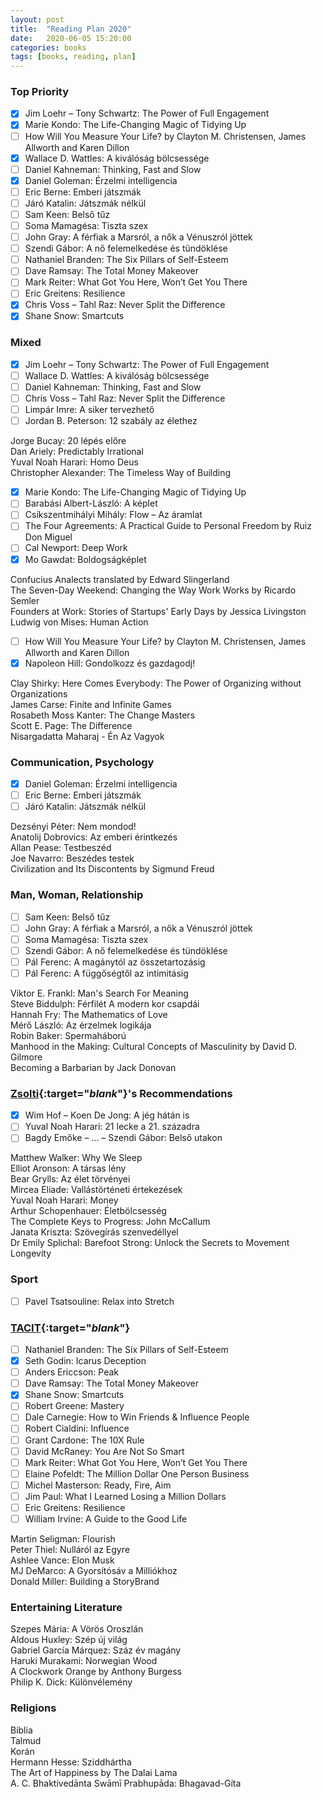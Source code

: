```yaml
---
layout: post
title:  "Reading Plan 2020"
date:   2020-06-05 15:20:00
categories: books
tags: [books, reading, plan]
---
```


### Top Priority

- [x] Jim Loehr – Tony Schwartz: The Power of Full Engagement
- [x] Marie Kondo: The Life-Changing Magic of Tidying Up
- [ ] How Will You Measure Your Life? by Clayton M. Christensen, James Allworth and Karen Dillon
- [x] Wallace D. Wattles: A kiválóság bölcsessége
- [ ] Daniel Kahneman: Thinking, Fast and Slow
- [x] Daniel Goleman: Érzelmi intelligencia
- [ ] Eric Berne: Emberi játszmák
- [ ] Járó Katalin: Játszmák nélkül
- [ ] Sam Keen: Belső tűz
- [ ] Soma Mamagésa: Tiszta szex
- [ ] John Gray: A férfiak a Marsról, a nők a Vénuszról jöttek
- [ ] Szendi Gábor: A nő felemelkedése és tündöklése
- [ ] Nathaniel Branden: The Six Pillars of Self-Esteem
- [ ] Dave Ramsay: The Total Money Makeover
- [ ] Mark Reiter: What Got You Here, Won’t Get You There
- [ ] Eric Greitens: Resilience
- [x] Chris Voss – Tahl Raz: Never Split the Difference
- [x] Shane Snow: Smartcuts

### Mixed

- [x] Jim Loehr – Tony Schwartz: The Power of Full Engagement
- [ ] Wallace D. Wattles: A kiválóság bölcsessége
- [ ] Daniel Kahneman: Thinking, Fast and Slow
- [ ] Chris Voss – Tahl Raz: Never Split the Difference
- [ ] Limpár Imre: A siker tervezhető
- [ ] Jordan B. Peterson: 12 szabály az élethez

Jorge Bucay: 20 lépés előre  
Dan Ariely: Predictably Irrational  
Yuval Noah Harari: Homo ​Deus  
Christopher Alexander: The Timeless Way of Building  

- [x] Marie Kondo: The Life-Changing Magic of Tidying Up
- [ ] Barabási Albert-László: A képlet
- [ ] Csíkszentmihályi Mihály: Flow – Az áramlat
- [ ] The Four Agreements: A Practical Guide to Personal Freedom by Ruiz Don Miguel
- [ ] Cal Newport: Deep Work
- [x] Mo Gawdat: Boldogságképlet

Confucius Analects translated by Edward Slingerland  
The Seven-Day Weekend: Changing the Way Work Works by Ricardo Semler  
Founders at Work: Stories of Startups' Early Days by Jessica Livingston  
Ludwig von Mises: Human Action  

- [ ] How Will You Measure Your Life? by Clayton M. Christensen, James Allworth and Karen Dillon
- [x] Napoleon Hill: Gondolkozz és gazdagodj!

Clay Shirky: Here Comes Everybody: The Power of Organizing without Organizations  
James Carse: Finite and Infinite Games  
Rosabeth Moss Kanter: The Change Masters  
Scott E. Page: The Difference  
Nisargadatta Maharaj - Én Az Vagyok  

### Communication, Psychology

- [x] Daniel Goleman: Érzelmi intelligencia
- [ ] Eric Berne: Emberi játszmák
- [ ] Járó Katalin: Játszmák nélkül

Dezsényi Péter: Nem mondod!  
Anatolij Dobrovics: Az emberi érintkezés  
Allan Pease: Testbeszéd  
Joe Navarro: Beszédes testek  
Civilization and Its Discontents by Sigmund Freud  

### Man, Woman, Relationship

- [ ] Sam Keen: Belső tűz
- [ ] John Gray: A férfiak a Marsról, a nők a Vénuszról jöttek
- [ ] Soma Mamagésa: Tiszta szex
- [ ] Szendi Gábor: A nő felemelkedése és tündöklése
- [ ] Pál Ferenc: A magánytól az összetartozásig
- [ ] Pál Ferenc: A függőségtől az intimitásig

Viktor E. Frankl: Man's ​Search For Meaning  
Steve Biddulph: Férfilét A modern kor csapdái  
Hannah Fry: The Mathematics of Love  
Mérő László: Az érzelmek logikája  
Robin Baker: Spermaháború  
Manhood in the Making: Cultural Concepts of Masculinity by David D. Gilmore  
Becoming a Barbarian by Jack Donovan  

### [Zsolti][Zsolti]{:target="_blank_"}'s Recommendations

- [x] Wim Hof – Koen De Jong: A jég hátán is
- [ ] Yuval Noah Harari: 21 lecke a 21. századra
- [ ] Bagdy Emőke – ... – Szendi Gábor: Belső utakon

Matthew Walker: Why We Sleep  
Elliot Aronson: A társas lény  
Bear Grylls: Az élet törvényei  
Mircea Eliade: Vallástörténeti értekezések  
Yuval Noah Harari: Money  
Arthur Schopenhauer: Életbölcsesség  
The Complete Keys to Progress: John McCallum  
Janata Kriszta: Szövegírás szenvedéllyel  
Dr Emily Splichal: Barefoot Strong: Unlock the Secrets to Movement Longevity  

### Sport

- [ ] Pavel Tsatsouline: Relax into Stretch

### [TACIT][TACIT]{:target="_blank_"}

- [ ] Nathaniel Branden: The Six Pillars of Self-Esteem
- [x] Seth Godin: Icarus Deception
- [ ] Anders Ericcson: Peak
- [ ] Dave Ramsay: The Total Money Makeover
- [x] Shane Snow: Smartcuts
- [ ] Robert Greene: Mastery
- [ ] Dale Carnegie: How to Win Friends & Influence People
- [ ] Robert Cialdini: Influence
- [ ] Grant Cardone: The 10X Rule
- [ ] David McRaney: You Are Not So Smart
- [ ] Mark Reiter: What Got You Here, Won’t Get You There
- [ ] Elaine Pofeldt: The Million Dollar One Person Business
- [ ] Michel Masterson: Ready, Fire, Aim
- [ ] Jim Paul: What I Learned Losing a Million Dollars
- [ ] Eric Greitens: Resilience
- [ ] William Irvine: A Guide to the Good Life

Martin Seligman: Flourish  
Peter Thiel: Nulláról az Egyre  
Ashlee Vance: Elon Musk  
MJ DeMarco: A Gyorsítósáv a Milliókhoz  
Donald Miller: Building a StoryBrand  

### Entertaining Literature

Szepes Mária: A Vörös Oroszlán  
Aldous Huxley: Szép új világ  
Gabriel García Márquez: Száz év magány  
Haruki Murakami: Norwegian Wood  
A Clockwork Orange by Anthony Burgess  
Philip K. Dick: Különvélemény  

### Religions

Biblia  
Talmud  
Korán  
Hermann Hesse: Sziddhártha  
The Art of Happiness by The Dalai Lama  
A. C. Bhaktivedānta Swāmī Prabhupāda: Bhagavad-Gíta  

[Zsolti]: http://confidenceandpower.hu/edzo/galba-zsolt/
[TACIT]:  https://www.tacitproject.hu/30-konyv-ami-boldogabba-gazdagabba-es-okosabba-tett/